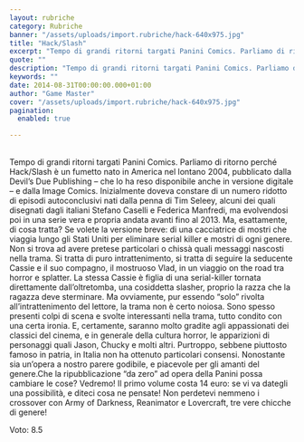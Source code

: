 ```yaml
---
layout: rubriche
category: Rubriche
banner: "/assets/uploads/import.rubriche/hack-640x975.jpg"
title: "Hack/Slash"
excerpt: "Tempo di grandi ritorni targati Panini Comics. Parliamo di ritorno perché Hack/Slash è un fumetto nato in America nel lontano 2004, pubblicato dalla Devil’s Due Publishing – che lo ha reso disponibile anche in versione digitale – e dalla Image Comics. Inizialmente doveva constare di un numero ridotto di episodi autoconclusivi nati dalla penna di [&hellip"
quote: ""
description: "Tempo di grandi ritorni targati Panini Comics. Parliamo di ritorno perché Hack/Slash è un fumetto nato in America nel lontano 2004, pubblicato dalla Devil’s Due Publishing – che lo ha reso disponibile anche in versione digitale – e dalla Image Comics. Inizialmente doveva constare di un numero ridotto di episodi autoconclusivi nati dalla penna di [&hellip"
keywords: ""
date: 2014-08-31T00:00:00.000+01:00
author: "Game Master"
cover: "/assets/uploads/import.rubriche/hack-640x975.jpg"
pagination:
  enabled: true

---
```


[](https://hotmc.com/wp-content/uploads/2014/08/hack.jpg)  
Tempo di grandi ritorni targati Panini Comics. Parliamo di ritorno perché Hack/Slash è un fumetto nato in America nel lontano 2004, pubblicato dalla Devil’s Due Publishing – che lo ha reso disponibile anche in versione digitale – e dalla Image Comics. Inizialmente doveva constare di un numero ridotto di episodi autoconclusivi nati dalla penna di Tim Seleey, alcuni dei quali disegnati dagli italiani Stefano Caselli e Federica Manfredi, ma evolvendosi poi in una serie vera e propria andata avanti fino al 2013\. Ma, esattamente, di cosa tratta? Se volete la versione breve: di una cacciatrice di mostri che viaggia lungo gli Stati Uniti per eliminare serial killer e mostri di ogni genere. Non si trova ad avere pretese particolari o chissà quali messaggi nascosti nella trama. Si tratta di puro intrattenimento, si tratta di seguire la seducente Cassie e il suo compagno, il mostruoso Vlad, in un viaggio on the road tra horror e splatter. La stessa Cassie è figlia di una serial-killer tornata direttamente dall’oltretomba, una cosiddetta slasher, proprio la razza che la ragazza deve sterminare. Ma ovviamente, pur essendo “solo” rivolta all’intrattenimento del lettore, la trama non è certo noiosa. Sono spesso presenti colpi di scena e svolte interessanti nella trama, tutto condito con una certa ironia. E, certamente, saranno molto gradite agli appassionati dei classici del cinema, e in generale della cultura horror, le apparizioni di personaggi quali Jason, Chucky e molti altri. Purtroppo, sebbene piuttosto famoso in patria, in Italia non ha ottenuto particolari consensi. Nonostante sia un’opera a nostro parere godibile, e piacevole per gli amanti del genere.Che la ripubblicazione “da zero” ad opera della Panini possa cambiare le cose? Vedremo! Il primo volume costa 14 euro: se vi va dategli una possibilità, e diteci cosa ne pensate! Non perdetevi nemmeno i crossover con Army of Darkness, Reanimator e Lovercraft, tre vere chicche di genere!

Voto: 8.5